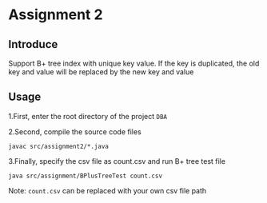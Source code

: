 # Assignment 2
## Introduce
Support B+ tree index with unique key value. 
If the key is duplicated, the old key and value will be replaced by the new key and value

## Usage
1.First, enter the root directory of the project `DBA`

2.Second, compile the source code files

`javac src/assignment2/*.java`

3.Finally, specify the csv file as count.csv and run B+ tree test file

`java src/assignment/BPlusTreeTest count.csv`

Note: `count.csv` can be replaced with your own csv file path